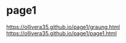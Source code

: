 # page1
https://ollivera35.github.io/page1/graung.html
<br>
https://ollivera35.github.io/page1/page1.html
